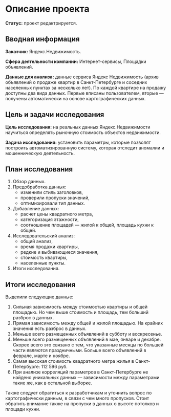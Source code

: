# Описание проекта

**Статус:** проект редактрируется.

## Вводная информация
**Заказчик:** Яндекс.Недвижимость.

**Сфера деятельности компании:** Интернет-сервисы, Площадки объявлений.

**Данные для анализа:** данные сервиса Яндекс Недвижимость (архив объявлений о продаже квартир в Санкт-Петербурге и соседних населенных пунктах за несколько лет). По каждой квартире на продажу доступны два вида данных. Первые вписаны пользователем, вторые — получены автоматически на основе картографических данных.

## Цель и задачи исследования
**Цель исследования:** на реальных данных Яндекс.Недвижимости научиться определять рыночную стоимость объектов недвижимости.

**Задача исследования:** установить параметры, которые позволят построить автоматизированную систему, которая отследит аномалии и мошенническую деятельность.

## План исследования

1. Обзор данных.
2. Предобработка данных:
    * изменили стиль заголовков,
    * проверили пропуски значений,
    * оптимизировали тип данных.
3. Добавление данных:
    * расчет цены квадратного метра,
    * категоризация этажности,
    * соотношение площадей — жилой к общей, площадь кухни к общей.
4. Исследовательский анализ:
    * общий анализ,
    * время продажи квартиры,
    * редкие и выбивающиеся значения,
    * стоимость квартиры,
    * населенные пункты.
4. Итоги исследования.

## Итоги исследования

Выделили следующие данные:
1. Сильная зависимость между стоимостью квартиры и общей площадью. Но чем выше стоимость и площадь, тем больший разброс в данных.
2. Прямая зависимость между общей и жилой площадью. На крайних значения есть разброс в данных.
3. Меньше всего размещенных объявлений в субботу и воскресенье.
4. Меньше всего размещенных объявлений в мае, январе и декабре. Скорее всего это связано с тем, что указанные месяцы по большей части являются праздничными. Больше всего объявлений в феврале, марте и ноябре.
5. Самая высокая стоимость квадратного метра жилья в Санкт-Петербурге: 112 596 руб.
6. При анализе корреляций параметров в Санкт-Петербурге не найдено уникальных данных — зависимости между параметрами такие же, как в остальной выборке.

Также следует обратиться к разработчикам и уточнить вопрос по картографически данным, в связи с чем много пропусков.
Стоит обратить внимание также на пропуски в данных о высоте потолков и площади кухни.
